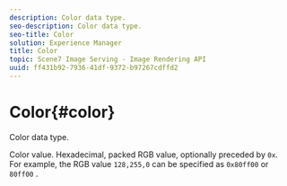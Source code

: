 ```yaml
---
description: Color data type.
seo-description: Color data type.
seo-title: Color
solution: Experience Manager
title: Color
topic: Scene7 Image Serving - Image Rendering API
uuid: ff431b92-7936-41df-9372-b97267cdffd2
---
```


# Color{#color}

Color data type.

 Color value. Hexadecimal, packed RGB value, optionally preceded by `0x`. For example, the RGB value `128,255,0` can be specified as `0x80ff00` or `80ff00` . 
